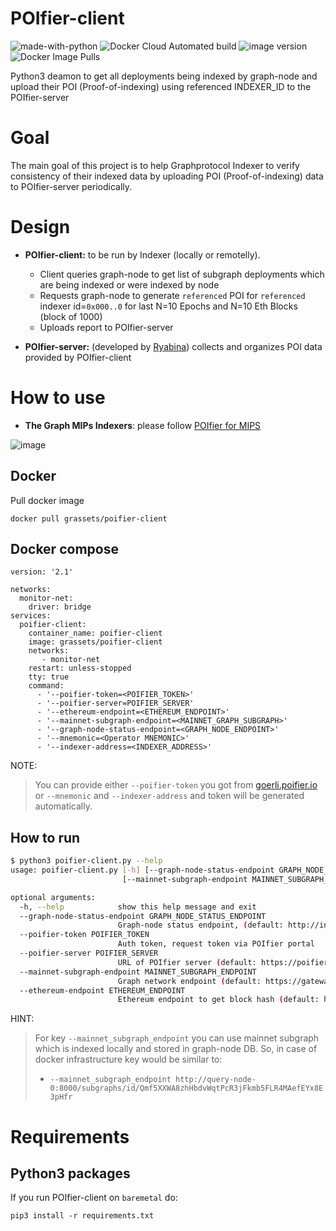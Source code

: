 # POIfier-client
![made-with-python](https://img.shields.io/badge/made%20with-Python3-1f425f.svg)
![Docker Cloud Automated build](https://img.shields.io/docker/cloud/automated/grassets/poifier-client?color=green)
![image version](https://img.shields.io/docker/v/grassets/poifier-client?sort=semver)
![Docker Image Pulls](https://img.shields.io/docker/pulls/grassets/poifier-client.svg)

Python3 deamon to get all deployments being indexed by graph-node and upload their POI (Proof-of-indexing) using referenced INDEXER_ID to the POIfier-server

# Goal

The main goal of this project is to help Graphprotocol Indexer to verify consistency of their indexed data by uploading POI (Proof-of-indexing) data to POIfier-server periodically.

# Design

* **POIfier-client:** to be run by Indexer (locally or remotelly).
  * Client queries graph-node to get list of subgraph deployments which are being indexed or were indexed by node
  * Requests graph-node to generate `referenced` POI for `referenced` indexer id=`0x000..0` for last N=10 Epochs and N=10 Eth Blocks (block of 1000)
  * Uploads report to POIfier-server

* **POIfier-server:** (developed by [Ryabina](https://github.com/Ryabina-io)) collects and organizes POI data provided by POIfier-client 


# How to use

 - **The Graph MIPs Indexers**: please follow [POIfier for MIPS](https://github.com/grassets-tech/graphrpotocol-POIfier-client/blob/main/MIPs/poifier-client-mips.md)

![image](https://user-images.githubusercontent.com/82155440/202034773-33b82d22-ef89-485f-a649-c6d3a4b1037c.png)


## Docker

Pull docker image

`docker pull grassets/poifier-client`


## Docker compose

```
version: '2.1'

networks:
  monitor-net:
    driver: bridge
services:
  poifier-client:
    container_name: poifier-client
    image: grassets/poifier-client
    networks:
       - monitor-net
    restart: unless-stopped
    tty: true
    command:
      - '--poifier-token=<POIFIER_TOKEN>'
      - '--poifier-server=POIFIER_SERVER'
      - '--ethereum-endpoint=<ETHEREUM_ENDPOINT>'
      - '--mainnet-subgraph-endpoint=<MAINNET_GRAPH_SUBGRAPH>'
      - '--graph-node-status-endpoint=<GRAPH_NODE_ENDPOINT>'
      - '--mnemonic=<Operator MNEMONIC>'
      - '--indexer-address=<INDEXER_ADDRESS>'

```
NOTE:
> You can provide either `--poifier-token` you got from [goerli.poifier.io](https://goerli.poifier.io) or `--mnemonic` and `--indexer-address` and token will be generated automatically.

## How to run

```bash
$ python3 poifier-client.py --help
usage: poifier-client.py [-h] [--graph-node-status-endpoint GRAPH_NODE_STATUS_ENDPOINT] --poifier-token POIFIER_TOKEN [--poifier-server POIFIER_SERVER]
                         [--mainnet-subgraph-endpoint MAINNET_SUBGRAPH_ENDPOINT] [--ethereum-endpoint ETHEREUM_ENDPOINT]

optional arguments:
  -h, --help            show this help message and exit
  --graph-node-status-endpoint GRAPH_NODE_STATUS_ENDPOINT
                        Graph-node status endpoint, (default: http://index-node-0:8030/graphql)
  --poifier-token POIFIER_TOKEN
                        Auth token, request token via POIfier portal
  --poifier-server POIFIER_SERVER
                        URL of POIfier server (default: https://poifier.io)
  --mainnet-subgraph-endpoint MAINNET_SUBGRAPH_ENDPOINT
                        Graph network endpoint (default: https://gateway.network.thegraph.com/network)
  --ethereum-endpoint ETHEREUM_ENDPOINT
                        Ethereum endpoint to get block hash (default: https://eth-mainnet.alchemyapi.io/v2/demo)
```

HINT:
> For key `--mainnet_subgraph_endpoint` you can use mainnet subgraph which is indexed locally and stored in graph-node DB.
> So, in case of docker infrastructure key would be similar to:
> * `--mainnet_subgraph_endpoint http://query-node-0:8000/subgraphs/id/Qmf5XXWA8zhHbdvWqtPcR3jFkmb5FLR4MAefEYx8E3pHfr`


# Requirements

## Python3 packages

If you run POIfier-client on `baremetal` do:

```pip3 install -r requirements.txt```

